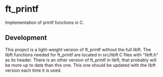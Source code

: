 # ft\_printf

Implementation of printf functions in C.

## Development

This project is a light-weight version of ft\_printf without the full libft. The
libft functions needed for ft\_printf are located in src/libft C files with
"libft.h" as its header. There is an other version of ft\_printf in libft, that
probably will be more up to date than this one. This one should be updated with
the libft version each time it is used.

